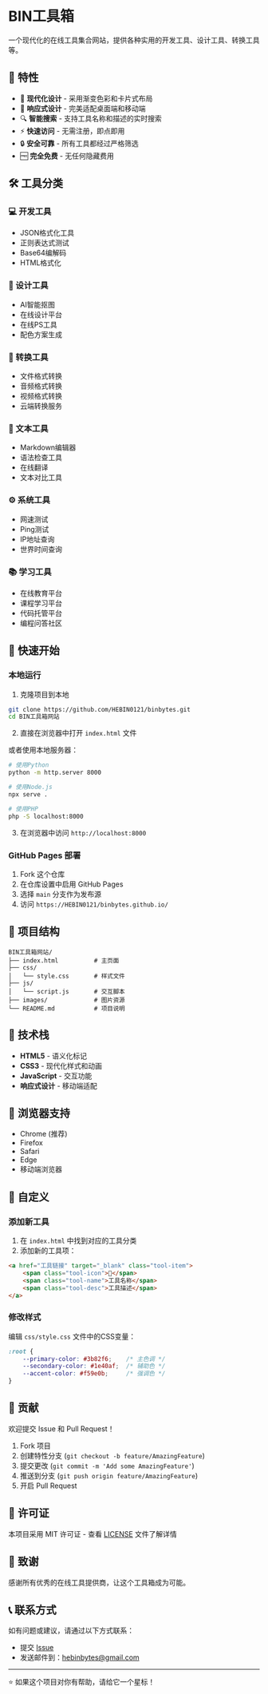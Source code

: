# BIN工具箱

一个现代化的在线工具集合网站，提供各种实用的开发工具、设计工具、转换工具等。

## 🌟 特性

- 🎨 **现代化设计** - 采用渐变色彩和卡片式布局
- 📱 **响应式设计** - 完美适配桌面端和移动端
- 🔍 **智能搜索** - 支持工具名称和描述的实时搜索
- ⚡ **快速访问** - 无需注册，即点即用
- 🔒 **安全可靠** - 所有工具都经过严格筛选
- 🆓 **完全免费** - 无任何隐藏费用

## 🛠️ 工具分类

### 💻 开发工具
- JSON格式化工具
- 正则表达式测试
- Base64编解码
- HTML格式化

### 🎨 设计工具
- AI智能抠图
- 在线设计平台
- 在线PS工具
- 配色方案生成

### 🔄 转换工具
- 文件格式转换
- 音频格式转换
- 视频格式转换
- 云端转换服务

### 📝 文本工具
- Markdown编辑器
- 语法检查工具
- 在线翻译
- 文本对比工具

### ⚙️ 系统工具
- 网速测试
- Ping测试
- IP地址查询
- 世界时间查询

### 📚 学习工具
- 在线教育平台
- 课程学习平台
- 代码托管平台
- 编程问答社区

## 🚀 快速开始

### 本地运行

1. 克隆项目到本地
```bash
git clone https://github.com/HEBIN0121/binbytes.git
cd BIN工具箱网站
```

2. 直接在浏览器中打开 `index.html` 文件

或者使用本地服务器：
```bash
# 使用Python
python -m http.server 8000

# 使用Node.js
npx serve .

# 使用PHP
php -S localhost:8000
```

3. 在浏览器中访问 `http://localhost:8000`

### GitHub Pages 部署

1. Fork 这个仓库
2. 在仓库设置中启用 GitHub Pages
3. 选择 `main` 分支作为发布源
4. 访问 `https://HEBIN0121/binbytes.github.io/`

## 📁 项目结构

```
BIN工具箱网站/
├── index.html          # 主页面
├── css/
│   └── style.css       # 样式文件
├── js/
│   └── script.js       # 交互脚本
├── images/             # 图片资源
└── README.md           # 项目说明
```

## 🎨 技术栈

- **HTML5** - 语义化标记
- **CSS3** - 现代化样式和动画
- **JavaScript** - 交互功能
- **响应式设计** - 移动端适配

## 📱 浏览器支持

- Chrome (推荐)
- Firefox
- Safari
- Edge
- 移动端浏览器

## 🔧 自定义

### 添加新工具

1. 在 `index.html` 中找到对应的工具分类
2. 添加新的工具项：

```html
<a href="工具链接" target="_blank" class="tool-item">
    <span class="tool-icon">🔧</span>
    <span class="tool-name">工具名称</span>
    <span class="tool-desc">工具描述</span>
</a>
```

### 修改样式

编辑 `css/style.css` 文件中的CSS变量：

```css
:root {
    --primary-color: #3b82f6;    /* 主色调 */
    --secondary-color: #1e40af;  /* 辅助色 */
    --accent-color: #f59e0b;     /* 强调色 */
}
```

## 🤝 贡献

欢迎提交 Issue 和 Pull Request！

1. Fork 项目
2. 创建特性分支 (`git checkout -b feature/AmazingFeature`)
3. 提交更改 (`git commit -m 'Add some AmazingFeature'`)
4. 推送到分支 (`git push origin feature/AmazingFeature`)
5. 开启 Pull Request

## 📄 许可证

本项目采用 MIT 许可证 - 查看 [LICENSE](LICENSE) 文件了解详情

## 🙏 致谢

感谢所有优秀的在线工具提供商，让这个工具箱成为可能。

## 📞 联系方式

如有问题或建议，请通过以下方式联系：

- 提交 [Issue](https://github.com/HEBIN0121/binbytes/issues)
- 发送邮件到：hebinbytes@gmail.com

---

⭐ 如果这个项目对你有帮助，请给它一个星标！
